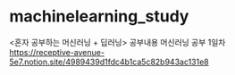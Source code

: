 # machinelearning_study
&lt;혼자 공부하는 머신러닝 + 딥러닝> 공부내용 
머신러닝 공부 1일차 
https://receptive-avenue-5e7.notion.site/4989439d1fdc4b1ca5c82b943ac131e8
